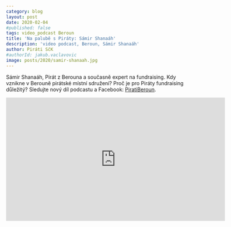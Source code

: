 ```yaml
---
category: blog
layout: post
date: 2020-02-04
#published: false
tags: video_podcast Beroun
title: 'Na palubě s Piráty: Sámir Shanaáh'
description: 'video podcast, Beroun, Sámir Shanaáh'
author: Piráti SčK
#authorId: jakub.vaclavovic
image: posts/2020/samir-shanaah.jpg
---
```

Sámir Shanaáh, Pirát z Berouna a současně expert na fundraising. Kdy vznikne v Berouně pirátské místní sdružení? Proč je pro Piráty fundraising důležitý? Sledujte nový díl podcastu a Facebook: [PiratiBeroun](https://www.facebook.com/PiratiBeroun/).

<iframe width="600" height="338" src="https://www.youtube.com/embed/PSqdpxl-bdM" frameborder="0" allow="accelerometer; autoplay; encrypted-media; gyroscope; picture-in-picture" allowfullscreen></iframe>

